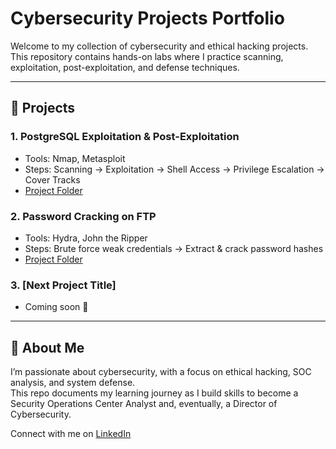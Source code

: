 # Cybersecurity Projects Portfolio

Welcome to my collection of cybersecurity and ethical hacking projects.  
This repository contains hands-on labs where I practice scanning, exploitation, post-exploitation, and defense techniques.  

---

## 🔹 Projects

### 1. PostgreSQL Exploitation & Post-Exploitation
- Tools: Nmap, Metasploit  
- Steps: Scanning → Exploitation → Shell Access → Privilege Escalation → Cover Tracks  
- [Project Folder](./PostgreSQL-Exploitation)

### 2. Password Cracking on FTP
- Tools: Hydra, John the Ripper  
- Steps: Brute force weak credentials → Extract & crack password hashes  
- [Project Folder](./Password-Cracking)

### 3. [Next Project Title]
- Coming soon 🚀  

---

## 🔹 About Me
I’m passionate about cybersecurity, with a focus on ethical hacking, SOC analysis, and system defense.  
This repo documents my learning journey as I build skills to become a Security Operations Center Analyst and, eventually, a Director of Cybersecurity.  

Connect with me on [LinkedIn](www.linkedin.com/in/matthew-chukwuorji)
